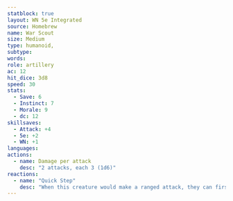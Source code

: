 ```yaml
---
statblock: true
layout: WN 5e Integrated
source: Homebrew
name: War Scout
size: Medium
type: humanoid,
subtype: 
words: 
role: artillery
ac: 12
hit_dice: 3d8
speed: 30
stats:
  - Save: 6
  - Instinct: 7
  - Morale: 9
  - dc: 12
skillsaves:
  - Attack: +4
  - 5e: +2
  - WN: +1
languages: 
actions:
  - name: Damage per attack
    desc: "2 attacks, each 3 (1d6)"
reactions:
  - name: "Quick Step"
    desc: "When this creature would make a ranged attack, they can first move 5 feet without provoking opportunity attacks. 1 pt."
---
```

